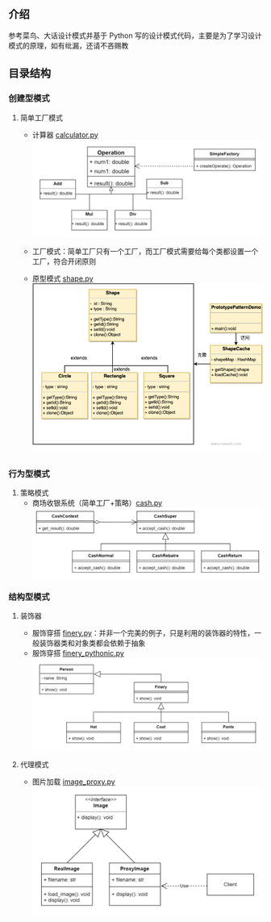 ## 介绍

参考菜鸟、大话设计模式并基于 Python 写的设计模式代码，主要是为了学习设计模式的原理，如有纰漏，还请不吝赐教

## 目录结构

### 创建型模式

1. 简单工厂模式
    - 计算器 [calculator.py](patterns/creational/simple_factory/calculator.py)
![img.png](patterns/creational/simple_factory/calculator.png)

   - 工厂模式：简单工厂只有一个工厂，而工厂模式需要给每个类都设置一个工厂，符合开闭原则

   - 原型模式 [shape.py](patterns/creational/prototype/shape.py)
![img.png](patterns/creational/prototype/shape.png)

### 行为型模式

1. 策略模式
   - 商场收银系统（简单工厂+策略）[cash.py](patterns/behavioral/strategy/cash.py)
![img.png](patterns/behavioral/strategy/cash.png) 

### 结构型模式

1. 装饰器
   - 服饰穿搭 [finery.py](patterns/structural/decorate/finery.py)：并非一个完美的例子，只是利用的装饰器的特性，一般装饰器类和对象类都会依赖于抽象
   - 服饰穿搭 [finery_pythonic.py](patterns/structural/decorate/finery_pythonic.py)
![finery.png](patterns/structural/decorate/finery.png)

2. 代理模式
   - 图片加载 [image_proxy.py](patterns/structural/proxy/image_proxy.py)
![img.png](patterns/structural/proxy/image_proxy.png)